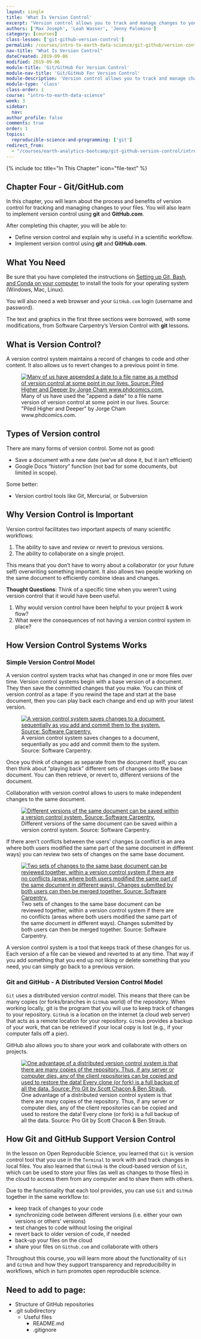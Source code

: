 ```yaml
---
layout: single
title: 'What Is Version Control'
excerpt: "Version control allows you to track and manage changes to your files. Learn benefits of version control for scientific workflows and how git and GitHub.com support version control."
authors: ['Max Joseph', 'Leah Wasser', 'Jenny Palomino']
category: [courses]
class-lesson: ['git-github-version-control']
permalink: /courses/intro-to-earth-data-science/git-github/version-control/
nav-title: "What Is Version Control"
dateCreated: 2019-09-06
modified: 2019-09-06
module-title: 'Git/GitHub For Version Control'
module-nav-title: 'Git/GitHub For Version Control'
module-description: 'Version control allows you to track and manage changes to your files. Learn how to get started with version control using git and GitHub.com.'
module-type: 'class'
class-order: 1
course: "intro-to-earth-data-science"
week: 3
sidebar:
  nav:
author_profile: false
comments: true
order: 1
topics:
  reproducible-science-and-programming: ['git']
redirect_from:
  - "/courses/earth-analytics-bootcamp/git-github-version-control/intro-version-control/"
---
```


{% include toc title="In This Chapter" icon="file-text" %}

<div class='notice--success' markdown="1">

## <i class="fa fa-ship" aria-hidden="true"></i> Chapter Four - Git/GitHub.com

In this chapter, you will learn about the process and benefits of version control for tracking and managing changes to your files. You will also learn to implement version control using **git** and **GitHub.com**.

After completing this chapter, you will be able to:

* Define version control and explain why is useful in a scientific workflow.
* Implement version control using **git** and **GitHub.com**.


## <i class="fa fa-check-square-o fa-2" aria-hidden="true"></i> What You Need

Be sure that you have completed the instructions on <a href="{{ site.url }}/workshops/setup-earth-analytics-python/setup-git-bash-conda/">Setting up Git, Bash, and Conda on your computer</a> to install the tools for your operating system (Windows, Mac, Linux). 

You will also need a web browser and your `GitHub.com` login (username and password).

</div>

The text and graphics in the first three sections were borrowed, with some modifications, from Software Carpentry’s Version Control with **git** lessons.

 
## What is Version Control?

A version control system maintains a record of changes to code and other content. It also allows us to revert changes to a previous point in time.

<figure>
   <a href="http://www.phdcomics.com/comics/archive/phd101212s.gif">
   <img src="http://www.phdcomics.com/comics/archive/phd101212s.gif" alt="Many of us have appended a date to a file name as a method of version control at some point in our lives. Source: Piled Higher and Deeper by Jorge Cham www.phdcomics.com."></a>
   <figcaption> Many of us have used the "append a date" to a file name version of version control at some point in our lives. Source: "Piled Higher and Deeper" by Jorge Cham www.phdcomics.com.
   </figcaption>
</figure>

## Types of Version control

There are many forms of version control. Some not as good:

* Save a document with a new date (we’ve all done it, but it isn’t efficient)
* Google Docs “history” function (not bad for some documents, but limited in scope).

Some better:

* Version control tools like Git, Mercurial, or Subversion

## Why Version Control is Important

Version control facilitates two important aspects of many scientific workflows:

1. The ability to save and review or revert to previous versions.
2. The ability to collaborate on a single project.

This means that you don’t have to worry about a collaborator (or your future self) overwriting something important. It also allows two people working on the same document to efficiently combine ideas and changes.

<div class="notice" markdown="1">

<i class="fa fa-star"></i>**Thought Questions**: Think of a specific time when you weren’t using version control that it would have been useful.

1. Why would version control have been helpful to your project & work flow?
2. What were the consequences of not having a version control system in place?

</div>


## How Version Control Systems Works

### Simple Version Control Model

A version control system tracks what has changed in one or more files over time. Version control systems begin with a base version of a document. They then save the committed changes that you make. You can think of version control as a tape: if you rewind the tape and start at the base document, then you can play back each change and end up with your latest version.

<figure>
   <a href="http://swcarpentry.github.io/git-novice/fig/play-changes.svg">
   <img src="http://swcarpentry.github.io/git-novice/fig/play-changes.svg" alt="A version control system saves changes to a document, sequentially as you add and commit them to the system. Source: Software Carpentry."></a>
   <figcaption> A version control system saves changes to a document, sequentially as you add and commit them to the system. Source: Software Carpentry.
   </figcaption>
</figure>

Once you think of changes as separate from the document itself, you can then think about “playing back” different sets of changes onto the base document. You can then retrieve, or revert to, different versions of the document.

Collaboration with version control allows to users to make independent changes to the same document.

<figure>
   <a href="http://swcarpentry.github.io/git-novice/fig/versions.svg">
   <img src="http://swcarpentry.github.io/git-novice/fig/versions.svg" alt="Different versions of the same document can be saved within a version control system. Source: Software Carpentry."></a>
   <figcaption> Different versions of the same document can be saved within a version control system. Source: Software Carpentry.
   </figcaption>
</figure>

If there aren’t conflicts between the users’ changes (a conflict is an area where both users modified the same part of the same document in different ways) you can review two sets of changes on the same base document.

<figure>
   <a href="http://swcarpentry.github.io/git-novice/fig/merge.svg">
   <img src="http://swcarpentry.github.io/git-novice/fig/merge.svg" alt="Two sets of changes to the same base document can be reviewed together, within a version control system if there are no conflicts (areas where both users modified the same part of the same document in different ways). Changes submitted by both users can then be merged together. Source: Software Carpentry."></a>
   <figcaption> Two sets of changes to the same base document can be reviewed together, within a version control system if there are no conflicts (areas where both users modified the same part of the same document in different ways). Changes submitted by both users can then be merged together. Source: Software Carpentry.
   </figcaption>
</figure>

A version control system is a tool that keeps track of these changes for us. Each version of a file can be viewed and reverted to at any time. That way if you add something that you end up not liking or delete something that you need, you can simply go back to a previous version.


### Git and GitHub - A Distributed Version Control Model

`Git` uses a distributed version control model. This means that there can be many copies (or forks/branches in `GitHub` world) of the repository. When working locally, git is the program that you will use to keep track of changes to your repository. `GitHub` is a location on the internet (a cloud web server) that acts as a remote location for your repository. `GitHub` provides a backup of your work, that can be retrieved if your local copy is lost (e.g., if your computer falls off a pier).

GitHub also allows you to share your work and collaborate with others on projects.

<figure>
   <a href="https://git-scm.com/book/en/v2/book/01-introduction/images/distributed.png">
   <img src="https://git-scm.com/book/en/v2/book/01-introduction/images/distributed.png" alt="One advantage of a distributed version control system is that there are many copies of the repository. Thus, if any server or computer dies, any of the client repositories can be copied and used to restore the data! Every clone (or fork) is a full backup of all the data. Source: Pro Git by Scott Chacon & Ben Straub. "></a>
   <figcaption> One advantage of a distributed version control system is that there are many copies of the repository. Thus, if any server or computer dies, any of the client repositories can be copied and used to restore the data! Every clone (or fork) is a full backup of all the data. Source: Pro Git by Scott Chacon & Ben Straub. 
    </figcaption>
</figure>    

## How Git and GitHub Support Version Control

In the lesson on Open Reproducible Science, you learned that `Git` is version control tool that you use in the `Terminal` to work with and track changes in local files. You also learned that `GitHub` is the cloud-based version of `Git`, which can be used to store your files (as well as changes to those files) in the cloud to access them from any computer and to share them with others.  

Due to the functionality that each tool provides, you can use `Git` and `GitHub` together in the same workflow to:
* keep track of changes to your code
* synchronizing code between different versions (i.e. either your own versions or others' versions)
* test changes to code without losing the original
* revert back to older version of code, if needed
* back-up your files on the cloud
* share your files on `Github.com` and collaborate with others

Throughout this course, you will learn more about the functionality of `Git` and `GitHub` and how they support transparency and reproducibility in workflows, which in turn promotes open reproducible science.  

## Need to add to page: 

* Structure of GitHub repositories 
* .git subdirectory
    * Useful files
        * README.md
        * .gitignore


